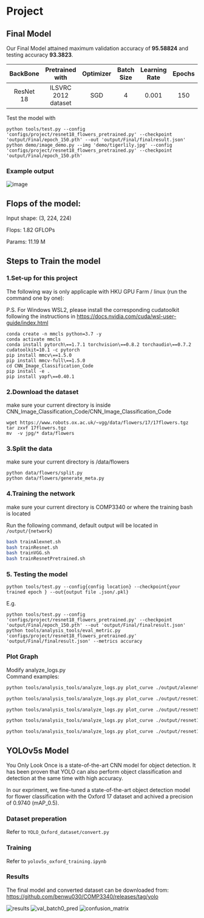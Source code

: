 # Project

## Final Model
Our Final Model attained maximum validation accuracy of **95.58824** and testing accuracy **93.3823**.

| BackBone | Pretrained with | Optimizer | Batch Size | Learning Rate | Epochs |
|:--------:|:---------------:|:---------:|:----------:|:-------------:|:------:|
| ResNet 18     |  ILSVRC 2012 dataset | SGD | 4 | 0.001| 150|

Test the model with
```
python tools/test.py --config 'configs/project/resnet18_flowers_pretrained.py' --checkpoint 'output/Final/epoch_150.pth' --out 'output/Final/finalresult.json'
python demo/image_demo.py --img 'demo/tigerlily.jpg' --config 'configs/project/resnet18_flowers_pretrained.py' --checkpoint 'output/Final/epoch_150.pth'

```

### Example output
![image](https://github.com/benwu030/COMP3340/assets/78753601/4d2752d1-e13e-4a15-9ac6-8bb56c6045cd)


## Flops of the model:

Input shape: (3, 224, 224) 

Flops: 1.82 GFLOPs

Params: 11.19 M

## Steps to Train the model
### 1.Set-up for this project

The following way is only applicaple with HKU GPU Farm / linux (run the command one by one):

P.S. For Windows WSL2, please install the corresponding cudatoolkit following the instructions in https://docs.nvidia.com/cuda/wsl-user-guide/index.html
```
conda create -n mmcls python=3.7 -y
conda activate mmcls
conda install pytorch\==1.7.1 torchvision\==0.8.2 torchaudio\==0.7.2 cudatoolkit=10.1 -c pytorch
pip install mmcv\==1.5.0
pip install mmcv-full\==1.5.0
cd CNN_Image_Classification_Code
pip install -e .
pip install yapf\==0.40.1
```

### 2.Download the dataset
make sure your current directory is inside CNN_Image_Classification_Code/CNN_Image_Classification_Code
```
wget https://www.robots.ox.ac.uk/~vgg/data/flowers/17/17flowers.tgz
tar zxvf 17flowers.tgz
mv  -v jpg/* data/flowers
```

### 3.Split the data
make sure your current directory is /data/flowers
```
python data/flowers/split.py
python data/flowers/generate_meta.py
```

### 4.Training the network
make sure your current directory is COMP3340 or where the training bash is located

Run the following command, default output will be located in `/output/{network}`

```bash
bash trainAlexnet.sh
bash trainResnet.sh
bash trainVGG.sh
bash trainResnetPretrained.sh
```
### 5. Testing the model

```
python tools/test.py --config{config location} --checkpoint{your trained epoch } --out{output file .json/.pkl}
```
E.g.
```
python tools/test.py --config 'configs/project/resnet18_flowers_pretrained.py' --checkpoint 'output/Final/epoch_150.pth' --out 'output/Final/finalresult.json'
python tools/analysis_tools/eval_metric.py 'configs/project/resnet18_flowers_pretrained.py' 'output/Final/finalresult.json' --metrics accuracy
```


### Plot Graph

Modify analyze_logs.py  
Command examples:

```bash
python tools/analysis_tools/analyze_logs.py plot_curve ./output/alexnet/20240308_171954.log.json  ./output/alexnet/20240308_172216.log.json ./output/alexnet/20240308_172433.log.json ./output/alexnet/20240308_172651.log.json --keys accuracy_top-1 --legend lr=0.1 lr=0.01 lr=0.001 lr=0.0001 --title 'AlexNet in 10 Epochs'

python tools/analysis_tools/analyze_logs.py plot_curve ./output/resnet18/20240308_172015.log.json  ./output/resnet18/20240308_172219.log.json ./output/resnet18/20240308_172420.log.json ./output/resnet18/20240308_172621.log.json --keys accuracy_top-1 --legend lr=0.1 lr=0.01 lr=0.001 lr=0.0001 --title 'ResNet18 in 10 Epochs'

python tools/analysis_tools/analyze_logs.py plot_curve ./output/resnet50/20240308_172822.log.json  ./output/resnet50/20240308_173027.log.json ./output/resnet50/20240308_173234.log.json ./output/resnet50/20240308_173441.log.json --keys accuracy_top-1 --legend lr=0.1 lr=0.01 lr=0.001 lr=0.0001 --title 'ResNet50 in 10 Epochs'

python tools/analysis_tools/analyze_logs.py plot_curve ./output/resnet101/20240308_173647.log.json  ./output/resnet101/20240308_173911.log.json ./output/resnet101/20240308_174135.log.json ./output/resnet101/20240308_174359.log.json --keys accuracy_top-1 --legend lr=0.1 lr=0.01 lr=0.001 lr=0.0001 --title 'ResNet101 in 10 Epochs'

python tools/analysis_tools/analyze_logs.py plot_curve ./output/resnet152/20240308_174622.log.json  ./output/resnet152/20240308_181431.log.json ./output/resnet152/20240308_174937.log.json ./output/resnet152/20240308_175245.log.json --keys accuracy_top-1 --legend lr=0.1 lr=0.01 lr=0.001 lr=0.0001 --title 'ResNet152 in 10 Epochs'
```

## YOLOv5s Model

You Only Look Once is a state-of-the-art CNN model for object detection. It has been proven that YOLO can also perform object classification and detection at the same time with high accuracy.

In our expriment, we fine-tuned a state-of-the-art object detection model for flower classification with the Oxford 17 dataset and achived a precision of 0.9740 (mAP_0.5).

### Dataset preperation
Refer to `YOLO_Oxford_dataset/convert.py`

### Training
Refer to `yolov5s_oxford_training.ipynb`

### Results
The final model and converted dataset can be downloaded from: https://github.com/benwu030/COMP3340/releases/tag/yolo

![results](https://github.com/benwu030/COMP3340/assets/38398443/4fc364f2-95bc-49fb-a339-6a70e94b9e0d)
![val_batch0_pred](https://github.com/benwu030/COMP3340/assets/38398443/3dc7e096-260c-4cee-8cfe-5dbd56f1ec8b)
![confusion_matrix](https://github.com/benwu030/COMP3340/assets/38398443/2c63bd41-fca5-4ad0-afc5-d53ad2f763d5)


